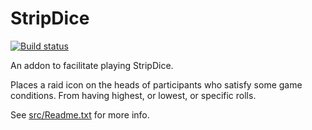 # StripDice

[![Build status](https://github.com/opussf/StripDice/workflows/StripDice%20workflow/badge.svg)](https://github.com/opussf/StripDice)

An addon to facilitate playing StripDice.

Places a raid icon on the heads of participants who satisfy some game conditions.
From having highest, or lowest, or specific rolls.

See [src/Readme.txt](src/Readme.txt) for more info.
